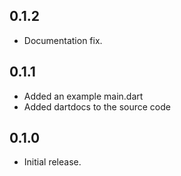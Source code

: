 ## 0.1.2

- Documentation fix.

## 0.1.1

- Added an example main.dart
- Added dartdocs to the source code


## 0.1.0

- Initial release.
